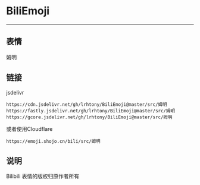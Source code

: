 # BiliEmoji
---
## 表情
姆明
## 链接
jsdelivr
```
https://cdn.jsdelivr.net/gh/lrhtony/BiliEmoji@master/src/姆明
https://fastly.jsdelivr.net/gh/lrhtony/BiliEmoji@master/src/姆明
https://gcore.jsdelivr.net/gh/lrhtony/BiliEmoji@master/src/姆明
```
或者使用Cloudflare
```
https://emoji.shojo.cn/bili/src/姆明
```
## 说明
Bilibili 表情的版权归原作者所有
